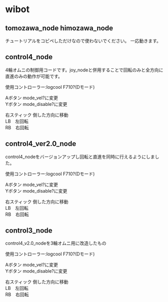 # wibot
## tomozawa_node himozawa_node
チュートリアルをコピペしただけなので使わないでください。
一応動きます。

## control4_node
4輪オムニの制御用コードです。joy_nodeと併用することで回転のみと全方向に直進のみの動作が可能です。  

使用コントローラー:logcool F710?(Dモード)  

Aボタン mode_vel?に変更  
Yボタン mode_disable?に変更  

右スティック 倒した方向に移動  
LB　左回転  
RB　右回転  

## control4_ver2.0_node
control4_nodeをバージョンアップし回転と直進を同時に行えるようにしました。  

使用コントローラー:logcool F710?(Dモード)  

Aボタン mode_vel?に変更  
Yボタン mode_disable?に変更  

右スティック 倒した方向に移動  
LB　左回転  
RB　右回転  

## control3_node
control4_v2.0_nodeを3輪オムニ用に改造したもの  

使用コントローラー:logcool F710?(Dモード)  

Aボタン mode_vel?に変更  
Yボタン mode_disable?に変更  

右スティック 倒した方向に移動   
LB　左回転  
RB　右回転  
